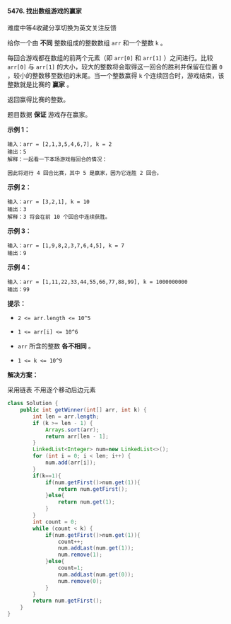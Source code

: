#### 5476. 找出数组游戏的赢家

难度中等4收藏分享切换为英文关注反馈

给你一个由 **不同** 整数组成的整数数组 `arr` 和一个整数 `k` 。

每回合游戏都在数组的前两个元素（即 `arr[0]` 和 `arr[1]` ）之间进行。比较 `arr[0]` 与 `arr[1]` 的大小，较大的整数将会取得这一回合的胜利并保留在位置 `0` ，较小的整数移至数组的末尾。当一个整数赢得 `k` 个连续回合时，游戏结束，该整数就是比赛的 **赢家** 。

返回赢得比赛的整数。

题目数据 **保证** 游戏存在赢家。

 

**示例 1：**

```
输入：arr = [2,1,3,5,4,6,7], k = 2
输出：5
解释：一起看一下本场游戏每回合的情况：

因此将进行 4 回合比赛，其中 5 是赢家，因为它连胜 2 回合。
```

**示例 2：**

```
输入：arr = [3,2,1], k = 10
输出：3
解释：3 将会在前 10 个回合中连续获胜。
```

**示例 3：**

```
输入：arr = [1,9,8,2,3,7,6,4,5], k = 7
输出：9
```

**示例 4：**

```
输入：arr = [1,11,22,33,44,55,66,77,88,99], k = 1000000000
输出：99
```

 

**提示：**

- `2 <= arr.length <= 10^5`

- `1 <= arr[i] <= 10^6`

- `arr` 所含的整数 **各不相同** 。

- `1 <= k <= 10^9`

**解决方案：**

采用链表 不用逐个移动后边元素

```java
class Solution {
    public int getWinner(int[] arr, int k) {
        int len = arr.length;
        if (k >= len - 1) {
            Arrays.sort(arr);
            return arr[len - 1];
        }
        LinkedList<Integer> num=new LinkedList<>();
        for (int i = 0; i < len; i++) {
            num.add(arr[i]);
        }
        if(k==1){
            if(num.getFirst()>num.get(1)){
                return num.getFirst();
            }else{
                return num.get(1);
            }
        }
        int count = 0;
        while (count < k) {
            if(num.getFirst()>num.get(1)){
                count++;
                num.addLast(num.get(1));
                num.remove(1);
            }else{
                count=1;
                num.addLast(num.get(0));
                num.remove(0);
            }
        }
        return num.getFirst();
    }
}
```
